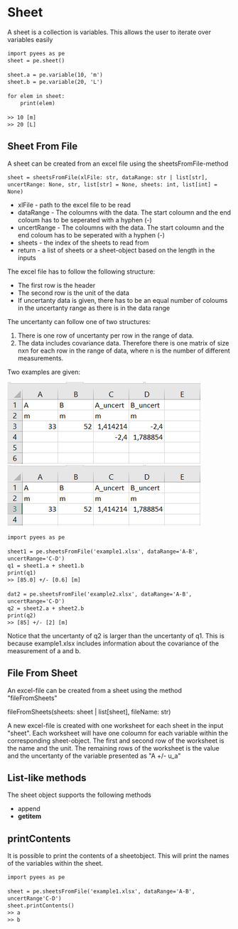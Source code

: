
# Sheet

A sheet is a collection is variables. This allows the user to iterate over variables easily

```
import pyees as pe
sheet = pe.sheet()

sheet.a = pe.variable(10, 'm')
sheet.b = pe.variable(20, 'L')

for elem in sheet:
    print(elem)

>> 10 [m]
>> 20 [L]
```


## Sheet From File

A sheet can be created from an excel file using the sheetsFromFile-method

```
sheet = sheetsFromFile(xlFile: str, dataRange: str | list[str], uncertRange: None, str, list[str] = None, sheets: int, list[int] = None)
```

 - xlFile - path to the excel file to be read
 - dataRange - The coloumns with the data. The start coloumn and the end coloum has to be seperated with a hyphen (-)
 - uncertRange - The coloumns with the data. The start coloumn and the end coloum has to be seperated with a hyphen (-)
 - sheets - the index of the sheets to read from
 - return - a list of sheets or a sheet-object based on the length in the inputs


The excel file has to follow the following structure:
 - The first row is the header
 - The second row is the unit of the data
 - If uncertanty data is given, there has to be an equal number of coloums in the uncertanty range as there is in the data range


The uncertanty can follow one of two structures:
 1. There is one row of uncertanty per row in the range of data.
 2. The data includes covariance data. Therefore there is one matrix of size nxn for each row in the range of data, where n is the number of different measurements.

Two examples are given:

![Example 1](/docs/examples/example1.png)
![Example 2](/docs/examples/example2.png)

```
import pyees as pe

sheet1 = pe.sheetsFromFile('example1.xlsx', dataRange='A-B', uncertRange='C-D')
q1 = sheet1.a + sheet1.b
print(q1)
>> [85.0] +/- [0.6] [m]

dat2 = pe.sheetsFromFile('example2.xlsx', dataRange='A-B', uncertRange='C-D')
q2 = sheet2.a + sheet2.b
print(q2)
>> [85] +/- [2] [m]
```

Notice that the uncertanty of q2 is larger than the uncertanty of q1. This is because example1.xlsx includes information about the covariance of the measurement of a and b.



## File From Sheet

An excel-file can be created from a sheet using the method "fileFromSheets"

fileFromSheets(sheets: sheet | list[sheet], fileName: str)

A new excel-file is created with one worksheet for each sheet in the input "sheet". Each worksheet will have one coloumn for each variable within the corresponding sheet-object. The first and second row of the worksheet is the name and the unit. The remaining rows of the worksheet is the value and the uncertanty of the variable presented as "A +/- u_a"

## List-like methods

The sheet object supports the following methods
 - append
 - __getitem__


## printContents

It is possible to print the contents of a sheetobject. This will print the names of the variables within the sheet.

```
import pyees as pe

sheet = pe.sheetsFromFile('example1.xlsx', dataRange='A-B', uncertRange'C-D')
sheet.printContents()
>> a
>> b
```



